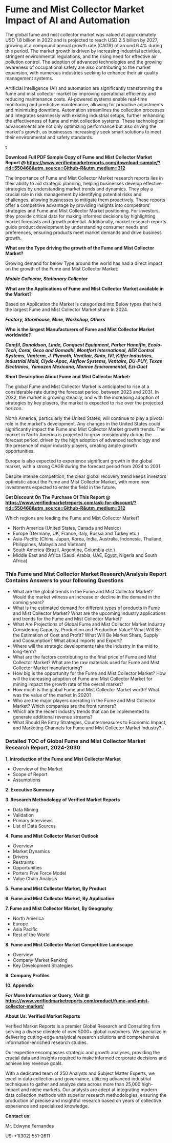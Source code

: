 <meta name="title" content="Global Fume and Mist Collector Market Impact of AI and Automation"><meta name="description" content="The global fume and mist collector market was valued at approximately USD 1.8 billion in 2022 and is projected to reach USD 2.5 billion by 2027, growing at a compound "><meta name="title" content="Fume and Mist Collector Market Size, Share, Scope, Trends, Growth, Opportunities, Analysis, Forecast"><h1>Fume and Mist Collector Market Impact of AI and Automation</h1><p>The global fume and mist collector market was valued at approximately USD 1.8 billion in 2022 and is projected to reach USD 2.5 billion by 2027, growing at a compound annual growth rate (CAGR) of around 6.4% during this period. The market growth is driven by increasing industrial activities, stringent environmental regulations, and the rising need for effective air pollution control. The adoption of advanced technologies and the growing awareness of occupational safety are also contributing to the market expansion, with numerous industries seeking to enhance their air quality management systems.</p><p>Artificial Intelligence (AI) and automation are significantly transforming the fume and mist collector market by improving operational efficiency and reducing maintenance costs. AI-powered systems enable real-time monitoring and predictive maintenance, allowing for proactive adjustments and minimizing downtime. Automation streamlines the collection processes and integrates seamlessly with existing industrial setups, further enhancing the effectiveness of fume and mist collection systems. These technological advancements are not only optimizing performance but also driving the market's growth, as businesses increasingly seek smart solutions to meet their environmental and safety standards.</p>t</p><p id="" class=""><strong>Download Full PDF Sample Copy of Fume and Mist Collector Market Report @ <a href="https://www.verifiedmarketreports.com/download-sample/?rid=550468&utm_source=Github-R&utm_medium=312" target="_blank">https://www.verifiedmarketreports.com/download-sample/?rid=550468&utm_source=Github-R&utm_medium=312</a></strong></p><p>The importance of&nbsp;Fume and Mist Collector Market research reports lies in their ability to aid strategic planning, helping businesses develop effective strategies by understanding market trends and dynamics. They play a crucial role in risk management by identifying potential risks and challenges, allowing businesses to mitigate them proactively. These reports offer a competitive advantage by providing insights into competitors' strategies and Fume and Mist Collector Market positioning. For investors, they provide critical data for making informed decisions by highlighting market forecasts and growth potential. Additionally, market research reports guide product development by understanding consumer needs and preferences, ensuring products meet market demands and drive business growth.</p><p><strong>What are the&nbsp;Type driving the growth of the Fume and Mist Collector Market?</strong></p><p id="" class="">Growing demand for below Type around the world has had a direct impact on the growth of the Fume and Mist Collector Market:</p><em><strong>Mobile Collector, Stationary Collector</strong></em></p><strong>What are the&nbsp;Applications&nbsp;of Fume and Mist Collector Market available in the Market?</strong></p><p id="" class="">Based on Application the Market is categorized into Below types that held the largest Fume and Mist Collector Market share In 2024.</p><em><strong>Factory, Storehouse, Mine, Workshop, Others</strong></em></p><strong>Who is the largest Manufacturers of Fume and Mist Collector Market worldwide?</strong></p><p><em><strong>Camfil, Donaldson, Linde, Conquest Equipment, Parker Hannifin, Ecolo-Tech, Coral, Geco and Gomadhi, Montfort International, AER Control Systems, Vanterm, J. Plymoth, Ventilair, Sinto, IVI, Kiffer Industries, Industrial Maid, Clyde-Apac, Airflow Systems, Ventaire, DU-PUY, Texas Electrinics, Yamazen Mexicana, Monroe Environmental, Ezi-Duct</strong></em></p><p id="" class=""><strong>Short Description About Fume and Mist Collector Market:</strong></p><p>The global Fume and Mist Collector Market is anticipated to rise at a considerable rate during the forecast period, between 2023 and 2031. In 2022, the market is growing steadily, and with the increasing adoption of strategies by key players, the market is expected to rise over the projected horizon.</p><p>North America, particularly the United States, will continue to play a pivotal role in the market's development. Any changes in the United States could significantly impact the Fume and Mist Collector Market growth trends. The market in North America is projected to grow considerably during the forecast period, driven by the high adoption of advanced technology and the presence of major industry players, creating ample growth opportunities.</p><p>Europe is also expected to experience significant growth in the global market, with a strong CAGR during the forecast period from 2024 to 2031.</p><p>Despite intense competition, the clear global recovery trend keeps investors optimistic about the Fume and Mist Collector Market, with more new investments expected to enter the field in the future.</p><p id="" class=""><strong>Get Discount On The Purchase Of This Report @ <a href="https://www.verifiedmarketreports.com/ask-for-discount/?rid=550468&utm_source=Github-R&utm_medium=312" target="_blank">https://www.verifiedmarketreports.com/ask-for-discount/?rid=550468&utm_source=Github-R&utm_medium=312</a></strong></p>Which regions are leading the Fume and Mist Collector Market?</p><ul><li>North America (United States, Canada and Mexico)</li><li>Europe (Germany, UK, France, Italy, Russia and Turkey etc.)</li><li>Asia-Pacific (China, Japan, Korea, India, Australia, Indonesia, Thailand, Philippines, Malaysia and Vietnam)</li><li>South America (Brazil, Argentina, Columbia etc.)</li><li>Middle East and Africa (Saudi Arabia, UAE, Egypt, Nigeria and South Africa)</li></ul><h3 id="" class="">This Fume and Mist Collector Market Research/Analysis Report Contains Answers to your following Questions</h3><ul><li>What are the global trends in the Fume and Mist Collector Market? Would the market witness an increase or decline in the demand in the coming years?</li><li>What is the estimated demand for different types of products in Fume and Mist Collector Market? What are the upcoming industry applications and trends for the Fume and Mist Collector Market?</li><li>What Are Projections of Global Fume and Mist Collector Market Industry Considering Capacity, Production and Production Value? What Will Be the Estimation of Cost and Profit? What Will Be Market Share, Supply and Consumption? What about imports and Export?</li><li>Where will the strategic developments take the industry in the mid to long-term?</li><li>What are the factors contributing to the final price of Fume and Mist Collector Market? What are the raw materials used for Fume and Mist Collector Market manufacturing?</li><li>How big is the opportunity for the Fume and Mist Collector Market? How will the increasing adoption of Fume and Mist Collector Market for mining impact the growth rate of the overall market?</li><li>How much is the global Fume and Mist Collector Market worth? What was the value of the market In 2020?</li><li>Who are the major players operating in the Fume and Mist Collector Market? Which companies are the front runners?</li><li>Which are the recent industry trends that can be implemented to generate additional revenue streams?</li><li>What Should Be Entry Strategies, Countermeasures to Economic Impact, and Marketing Channels for Fume and Mist Collector Market Industry?</li></ul><h3 id="" class="">Detailed TOC of Global Fume and Mist Collector Market Research Report, 2024-2030</h3><p id="" class=""><strong>1. Introduction of the Fume and Mist Collector Market</strong></p><ul><li>Overview of the Market</li><li>Scope of Report</li><li>Assumptions</li></ul><p id="" class=""><strong>2. Executive Summary</strong></p><p id="" class=""><strong>3. Research Methodology of Verified Market Reports</strong></p><ul><li>Data Mining</li><li>Validation</li><li>Primary Interviews</li><li>List of Data Sources</li></ul><p id="" class=""><strong>4. Fume and Mist Collector Market Outlook</strong></p><ul><li>Overview</li><li>Market Dynamics</li><li>Drivers</li><li>Restraints</li><li>Opportunities</li><li>Porters Five Force Model</li><li>Value Chain Analysis</li></ul><p id="" class=""><strong>5. Fume and Mist Collector Market, By Product</strong></p><p id="" class=""><strong>6. Fume and Mist Collector Market, By Application</strong></p><p id="" class=""><strong>7. Fume and Mist Collector Market, By Geography</strong></p><ul><li>North America</li><li>Europe</li><li>Asia Pacific</li><li>Rest of the World</li></ul><p id="" class=""><strong>8. Fume and Mist Collector Market Competitive Landscape</strong></p><ul><li>Overview</li><li>Company Market Ranking</li><li>Key Development Strategies</li></ul><p id="" class=""><strong>9. Company Profiles</strong></p><p id="" class=""><strong>10. Appendix</strong></p><p id="" class=""><strong>For More Information or Query, Visit @ <a href="https://www.verifiedmarketreports.com/product/fume-and-mist-collector-market/" target="_blank">https://www.verifiedmarketreports.com/product/fume-and-mist-collector-market/</a></strong></p><p id="" class=""><strong>About Us: Verified Market Reports</strong></p><p id="" class="">Verified Market Reports is a premier Global Research and Consulting firm serving a diverse clientele of over 5000+ global customers. We specialize in delivering cutting-edge analytical research solutions and comprehensive information-enriched research studies.</p><p id="" class="">Our expertise encompasses strategic and growth analyses, providing the crucial data and insights required to make informed corporate decisions and achieve key revenue goals.</p><p id="" class="">With a dedicated team of 250 Analysts and Subject Matter Experts, we excel in data collection and governance, utilizing advanced industrial techniques to gather and analyze data across more than 25,000 high-impact and niche markets. Our analysts are adept at integrating modern data collection methods with superior research methodologies, ensuring the production of precise and insightful research based on years of collective experience and specialized knowledge.</p><p id="" class=""><strong>Contact us:</strong></p><p id="" class="">Mr. Edwyne Fernandes</p><p id="" class="">US: +1(302) 551-2611</p>